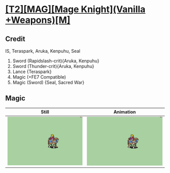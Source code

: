 # [\[T2\]\[MAG\]\[Mage Knight\]\(Vanilla +Weapons\)\[M\]](../)

## Credit

IS, Teraspark, Aruka, Kenpuhu, Seal

1. Sword (Rapidslash-crit){Aruka, Kenpuhu}
1. Sword (Thunder-crit){Aruka, Kenpuhu}
2. Lance {Teraspark}
6. Magic (+FE7 Compatible)
6. Magic (Sword) {Seal, Sacred War}
	
## Magic

| Still | Animation |
| :---: | :-------: |
| ![Magic still](./Magic_000.png) | ![Magic animation](./Magic.gif) |
